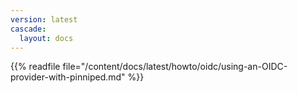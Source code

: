 ```yaml
---
version: latest
cascade:
  layout: docs
---
```


{{%  readfile file="/content/docs/latest/howto/oidc/using-an-OIDC-provider-with-pinniped.md" %}}
